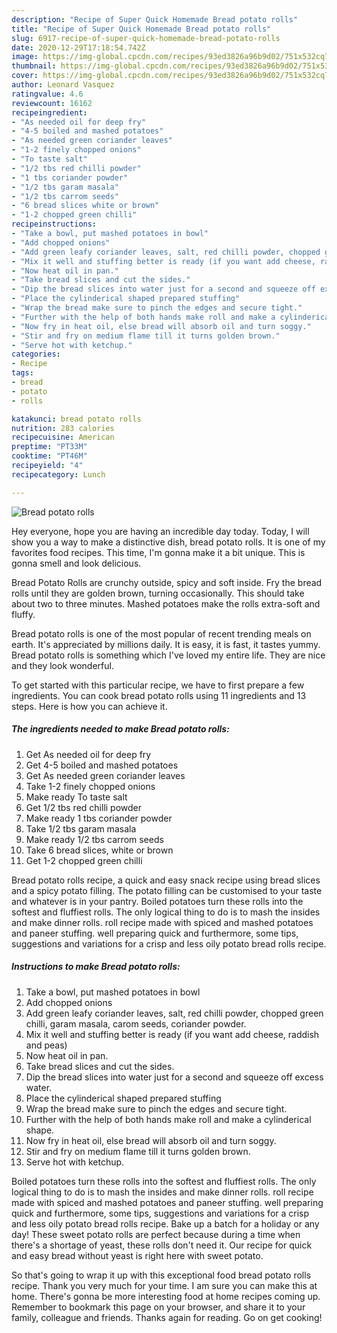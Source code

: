 ```yaml
---
description: "Recipe of Super Quick Homemade Bread potato rolls"
title: "Recipe of Super Quick Homemade Bread potato rolls"
slug: 6917-recipe-of-super-quick-homemade-bread-potato-rolls
date: 2020-12-29T17:18:54.742Z
image: https://img-global.cpcdn.com/recipes/93ed3826a96b9d02/751x532cq70/bread-potato-rolls-recipe-main-photo.jpg
thumbnail: https://img-global.cpcdn.com/recipes/93ed3826a96b9d02/751x532cq70/bread-potato-rolls-recipe-main-photo.jpg
cover: https://img-global.cpcdn.com/recipes/93ed3826a96b9d02/751x532cq70/bread-potato-rolls-recipe-main-photo.jpg
author: Leonard Vasquez
ratingvalue: 4.6
reviewcount: 16162
recipeingredient:
- "As needed oil for deep fry"
- "4-5 boiled and mashed potatoes"
- "As needed green coriander leaves"
- "1-2 finely chopped onions"
- "To taste salt"
- "1/2 tbs red chilli powder"
- "1 tbs coriander powder"
- "1/2 tbs garam masala"
- "1/2 tbs carrom seeds"
- "6 bread slices white or brown"
- "1-2 chopped green chilli"
recipeinstructions:
- "Take a bowl, put mashed potatoes in bowl"
- "Add chopped onions"
- "Add green leafy coriander leaves, salt, red chilli powder, chopped green chilli, garam masala, carom seeds, coriander powder."
- "Mix it well and stuffing better is ready (if you want add cheese, raddish and peas)"
- "Now heat oil in pan."
- "Take bread slices and cut the sides."
- "Dip the bread slices into water just for a second and squeeze off excess water."
- "Place the cylinderical shaped prepared stuffing"
- "Wrap the bread make sure to pinch the edges and secure tight."
- "Further with the help of both hands make roll and make a cylinderical shape."
- "Now fry in heat oil, else bread will absorb oil and turn soggy."
- "Stir and fry on medium flame till it turns golden brown."
- "Serve hot with ketchup."
categories:
- Recipe
tags:
- bread
- potato
- rolls

katakunci: bread potato rolls 
nutrition: 283 calories
recipecuisine: American
preptime: "PT33M"
cooktime: "PT46M"
recipeyield: "4"
recipecategory: Lunch

---
```



![Bread potato rolls](https://img-global.cpcdn.com/recipes/93ed3826a96b9d02/751x532cq70/bread-potato-rolls-recipe-main-photo.jpg)

Hey everyone, hope you are having an incredible day today. Today, I will show you a way to make a distinctive dish, bread potato rolls. It is one of my favorites food recipes. This time, I'm gonna make it a bit unique. This is gonna smell and look delicious.

Bread Potato Rolls are crunchy outside, spicy and soft inside. Fry the bread rolls until they are golden brown, turning occasionally. This should take about two to three minutes. Mashed potatoes make the rolls extra-soft and fluffy.

Bread potato rolls is one of the most popular of recent trending meals on earth. It's appreciated by millions daily. It is easy, it is fast, it tastes yummy. Bread potato rolls is something which I've loved my entire life. They are nice and they look wonderful.


To get started with this particular recipe, we have to first prepare a few ingredients. You can cook bread potato rolls using 11 ingredients and 13 steps. Here is how you can achieve it.

<!--inarticleads1-->

##### The ingredients needed to make Bread potato rolls:

1. Get As needed oil for deep fry
1. Get 4-5 boiled and mashed potatoes
1. Get As needed green coriander leaves
1. Take 1-2 finely chopped onions
1. Make ready To taste salt
1. Get 1/2 tbs red chilli powder
1. Make ready 1 tbs coriander powder
1. Take 1/2 tbs garam masala
1. Make ready 1/2 tbs carrom seeds
1. Take 6 bread slices, white or brown
1. Get 1-2 chopped green chilli


Bread potato rolls recipe, a quick and easy snack recipe using bread slices and a spicy potato filling. The potato filling can be customised to your taste and whatever is in your pantry. Boiled potatoes turn these rolls into the softest and fluffiest rolls. The only logical thing to do is to mash the insides and make dinner rolls. roll recipe made with spiced and mashed potatoes and paneer stuffing. well preparing quick and furthermore, some tips, suggestions and variations for a crisp and less oily potato bread rolls recipe. 

<!--inarticleads2-->

##### Instructions to make Bread potato rolls:

1. Take a bowl, put mashed potatoes in bowl
1. Add chopped onions
1. Add green leafy coriander leaves, salt, red chilli powder, chopped green chilli, garam masala, carom seeds, coriander powder.
1. Mix it well and stuffing better is ready (if you want add cheese, raddish and peas)
1. Now heat oil in pan.
1. Take bread slices and cut the sides.
1. Dip the bread slices into water just for a second and squeeze off excess water.
1. Place the cylinderical shaped prepared stuffing
1. Wrap the bread make sure to pinch the edges and secure tight.
1. Further with the help of both hands make roll and make a cylinderical shape.
1. Now fry in heat oil, else bread will absorb oil and turn soggy.
1. Stir and fry on medium flame till it turns golden brown.
1. Serve hot with ketchup.


Boiled potatoes turn these rolls into the softest and fluffiest rolls. The only logical thing to do is to mash the insides and make dinner rolls. roll recipe made with spiced and mashed potatoes and paneer stuffing. well preparing quick and furthermore, some tips, suggestions and variations for a crisp and less oily potato bread rolls recipe. Bake up a batch for a holiday or any day! These sweet potato rolls are perfect because during a time when there&#39;s a shortage of yeast, these rolls don&#39;t need it. Our recipe for quick and easy bread without yeast is right here with sweet potato. 

So that's going to wrap it up with this exceptional food bread potato rolls recipe. Thank you very much for your time. I am sure you can make this at home. There's gonna be more interesting food at home recipes coming up. Remember to bookmark this page on your browser, and share it to your family, colleague and friends. Thanks again for reading. Go on get cooking!
